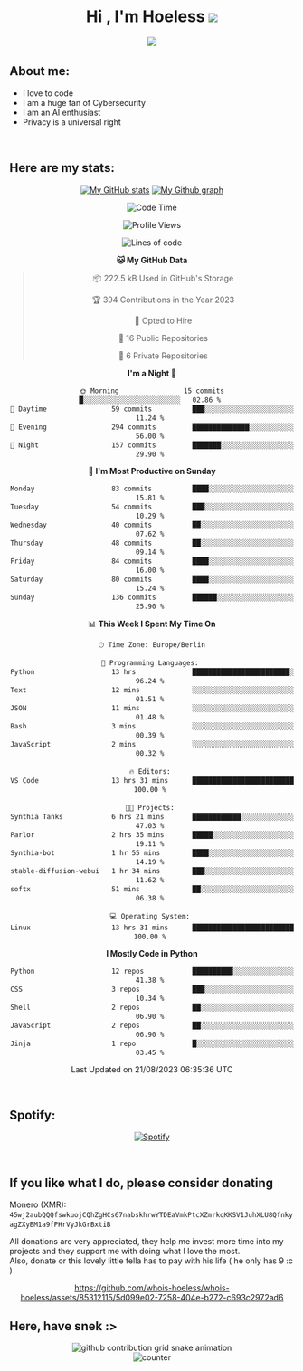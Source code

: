 <h1 align="center">Hi , I'm Hoeless <img src="https://media.giphy.com/media/hvRJCLFzcasrR4ia7z/giphy.gif" width="35"></h1>
<p align="center">
  <a href="https://github.com/whois-hoeless"><img src="https://readme-typing-svg.demolab.com?font=Roboto+Mono&weight=300&size=28&duration=4000&pause=100&color=C109F7&center=true&vCenter=true&width=580&height=127&lines=I'm+a+programmer;I'm+an+AI+enthusiast;I'm+a+big+fan+of+Neural+Networks;I'm+interested+in+Computer+Science;I+love+Cybersecurity;By+the+way+I+use+Arch+%F0%9F%92%80"></a>
</p>

## About me:

- I love to code
- I am a huge fan of Cybersecurity
- I am an AI enthusiast
- Privacy is a universal right

<br>

## Here are my stats:

<div align="center">
    
 [![My GitHub stats](https://github-readme-stats.vercel.app/api?username=whois-hoeless&count_private=true&show_icons=true&theme=radical)](https://github.com/whois-hoeless)
 [![My Github graph](http://github-profile-summary-cards.vercel.app/api/cards/profile-details?username=whois-hoeless&theme=radical)](https://github.com/whois-hoeless)

<!--START_SECTION:waka-->
![Code Time](http://img.shields.io/badge/Code%20Time-112%20hrs%2051%20mins-blue)

![Profile Views](http://img.shields.io/badge/Profile%20Views-1-blue)

![Lines of code](https://img.shields.io/badge/From%20Hello%20World%20I%27ve%20Written-36.9%20thousand%20lines%20of%20code-blue)

**🐱 My GitHub Data** 

> 📦 222.5 kB Used in GitHub's Storage 
 > 
> 🏆 394 Contributions in the Year 2023
 > 
> 💼 Opted to Hire
 > 
> 📜 16 Public Repositories 
 > 
> 🔑 6 Private Repositories 
 > 
**I'm a Night 🦉** 

```text
🌞 Morning                15 commits          █░░░░░░░░░░░░░░░░░░░░░░░░   02.86 % 
🌆 Daytime                59 commits          ███░░░░░░░░░░░░░░░░░░░░░░   11.24 % 
🌃 Evening                294 commits         ██████████████░░░░░░░░░░░   56.00 % 
🌙 Night                  157 commits         ███████░░░░░░░░░░░░░░░░░░   29.90 % 
```
📅 **I'm Most Productive on Sunday** 

```text
Monday                   83 commits          ████░░░░░░░░░░░░░░░░░░░░░   15.81 % 
Tuesday                  54 commits          ███░░░░░░░░░░░░░░░░░░░░░░   10.29 % 
Wednesday                40 commits          ██░░░░░░░░░░░░░░░░░░░░░░░   07.62 % 
Thursday                 48 commits          ██░░░░░░░░░░░░░░░░░░░░░░░   09.14 % 
Friday                   84 commits          ████░░░░░░░░░░░░░░░░░░░░░   16.00 % 
Saturday                 80 commits          ████░░░░░░░░░░░░░░░░░░░░░   15.24 % 
Sunday                   136 commits         ██████░░░░░░░░░░░░░░░░░░░   25.90 % 
```


📊 **This Week I Spent My Time On** 

```text
🕑︎ Time Zone: Europe/Berlin

💬 Programming Languages: 
Python                   13 hrs              ████████████████████████░   96.24 % 
Text                     12 mins             ░░░░░░░░░░░░░░░░░░░░░░░░░   01.51 % 
JSON                     11 mins             ░░░░░░░░░░░░░░░░░░░░░░░░░   01.48 % 
Bash                     3 mins              ░░░░░░░░░░░░░░░░░░░░░░░░░   00.39 % 
JavaScript               2 mins              ░░░░░░░░░░░░░░░░░░░░░░░░░   00.32 % 

🔥 Editors: 
VS Code                  13 hrs 31 mins      █████████████████████████   100.00 % 

🐱‍💻 Projects: 
Synthia Tanks            6 hrs 21 mins       ████████████░░░░░░░░░░░░░   47.03 % 
Parlor                   2 hrs 35 mins       █████░░░░░░░░░░░░░░░░░░░░   19.11 % 
Synthia-bot              1 hr 55 mins        ████░░░░░░░░░░░░░░░░░░░░░   14.19 % 
stable-diffusion-webui   1 hr 34 mins        ███░░░░░░░░░░░░░░░░░░░░░░   11.62 % 
softx                    51 mins             ██░░░░░░░░░░░░░░░░░░░░░░░   06.38 % 

💻 Operating System: 
Linux                    13 hrs 31 mins      █████████████████████████   100.00 % 
```

**I Mostly Code in Python** 

```text
Python                   12 repos            ██████████░░░░░░░░░░░░░░░   41.38 % 
CSS                      3 repos             ███░░░░░░░░░░░░░░░░░░░░░░   10.34 % 
Shell                    2 repos             ██░░░░░░░░░░░░░░░░░░░░░░░   06.90 % 
JavaScript               2 repos             ██░░░░░░░░░░░░░░░░░░░░░░░   06.90 % 
Jinja                    1 repo              █░░░░░░░░░░░░░░░░░░░░░░░░   03.45 % 
```




 Last Updated on 21/08/2023 06:35:36 UTC
<!--END_SECTION:waka-->
</div>
<br>

## Spotify:

<div align="center">

[![Spotify](https://whois-hoeless.vercel.app/api/spotify?background_color=0d1117&border_color=090d13)](https://open.spotify.com/user/heanchenhorst)
</div>

<br>

## If you like what I do, please consider donating

Monero (XMR): ```45wj2aubQQQfswkuojCQhZgHCs67nabskhrwYTDEaVmkPtcXZmrkqKKSV1JuhXLU8QfnkyagZXyBM1a9fPHrVyJkGrBxtiB```

All donations are very appreciated, they help me invest more time into my projects and they support me with doing what I love the most.  
Also, donate or this lovely little fella has to pay with his life (  he only has 9 :c  )

<div align="center">


https://github.com/whois-hoeless/whois-hoeless/assets/85312115/5d099e02-7258-404e-b272-c693c2972ad6


</div>

## Here, have snek :>
<div align="center">
<picture>
  <source media="(prefers-color-scheme: dark)" srcset="https://raw.githubusercontent.com/whois-hoeless/whois-hoeless/output/github-contribution-grid-snake-dark.svg">
  <source media="(prefers-color-scheme: light)" srcset="https://raw.githubusercontent.com/whois-hoeless/whois-hoeless/output/github-contribution-grid-snake.svg">
  <img alt="github contribution grid snake animation" src="https://raw.githubusercontent.com/whois-hoeless/whois-hoeless/output/github-contribution-grid-snake.svg">
</div>

<div align="center">
  <img src="https://moe-counter.glitch.me/get/@hoeless_count?theme=rule34" alt="counter" />
</div>
